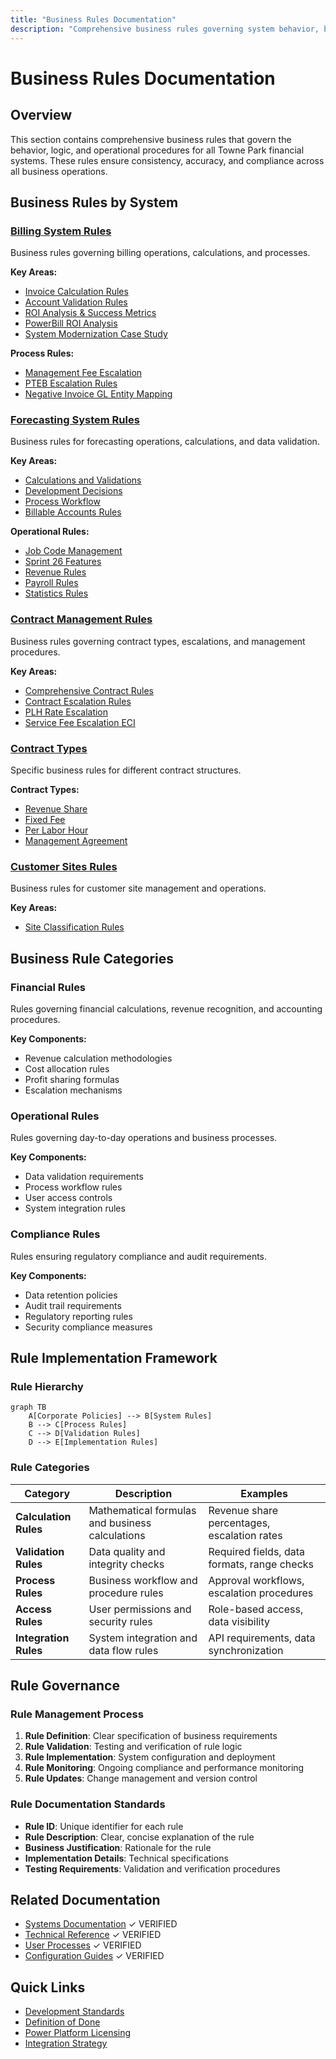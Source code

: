 ```yaml
---
title: "Business Rules Documentation"
description: "Comprehensive business rules governing system behavior, business logic, and operational procedures for Towne Park financial systems"
---
```


# Business Rules Documentation

## Overview

This section contains comprehensive business rules that govern the behavior, logic, and operational procedures for all Towne Park financial systems. These rules ensure consistency, accuracy, and compliance across all business operations.

## Business Rules by System

### [Billing System Rules](billing/index.md)
Business rules governing billing operations, calculations, and processes.

**Key Areas:**
- [Invoice Calculation Rules](billing/invoice-calculation.md)
- [Account Validation Rules](billing/20250702_Billing_AccountValidation_BusinessRules.md)
- [ROI Analysis & Success Metrics](billing/20250716_Billing_ROIAnalysis_SuccessMetrics.md)
- [PowerBill ROI Analysis](billing/20250717_Billing_ROIAnalysis_PowerBillSuccessMetrics.md)
- [System Modernization Case Study](billing/20250717_TownePark_CaseStudy_BillingSystemModernization.md)

**Process Rules:**
- [Management Fee Escalation](billing/management-fee-escalation-rules.md)
- [PTEB Escalation Rules](billing/pteb-escalation-rules.md)
- [Negative Invoice GL Entity Mapping](billing/negative-invoice-gl-entity-mapping.md)

### [Forecasting System Rules](forecasting/index.md)
Business rules for forecasting operations, calculations, and data validation.

**Key Areas:**
- [Calculations and Validations](forecasting/20250718_Forecasting_BusinessRules_CalculationsAndValidations.md)
- [Development Decisions](forecasting/20250718_Forecasting_BusinessRules_DevelopmentDecisions.md)
- [Process Workflow](forecasting/20250716_Forecasting_BusinessRules_ProcessWorkflow.md)
- [Billable Accounts Rules](forecasting/20250716_Forecasting_BillableAccounts_BusinessRules.md)

**Operational Rules:**
- [Job Code Management](forecasting/20250702_Forecasting_JobCodeManagement_BusinessRules.md)
- [Sprint 26 Features](forecasting/20250717_Forecasting_BusinessRules_Sprint26Features.md)
- [Revenue Rules](forecasting/revenue.md)
- [Payroll Rules](forecasting/payroll.md)
- [Statistics Rules](forecasting/statistics.md)

### [Contract Management Rules](contracts/index.md)
Business rules governing contract types, escalations, and management procedures.

**Key Areas:**
- [Comprehensive Contract Rules](contracts/20250716_Contracts_BusinessRules_Comprehensive.md)
- [Contract Escalation Rules](contracts/contract-escalation-rules.md)
- [PLH Rate Escalation](contracts/plh-rate-escalation.md)
- [Service Fee Escalation ECI](contracts/service-fee-escalation-eci.md)

### [Contract Types](contract-types/revenue-share.md)
Specific business rules for different contract structures.

**Contract Types:**
- [Revenue Share](contract-types/revenue-share.md)
- [Fixed Fee](contract-types/fixed-fee.md)
- [Per Labor Hour](contract-types/per-labor-hour.md)
- [Management Agreement](contract-types/management-agreement.md)

### [Customer Sites Rules](customer-sites/site-classification-rules.md)
Business rules for customer site management and operations.

**Key Areas:**
- [Site Classification Rules](customer-sites/site-classification-rules.md)

## Business Rule Categories

### Financial Rules
Rules governing financial calculations, revenue recognition, and accounting procedures.

**Key Components:**
- Revenue calculation methodologies
- Cost allocation rules
- Profit sharing formulas
- Escalation mechanisms

### Operational Rules
Rules governing day-to-day operations and business processes.

**Key Components:**
- Data validation requirements
- Process workflow rules
- User access controls
- System integration rules

### Compliance Rules
Rules ensuring regulatory compliance and audit requirements.

**Key Components:**
- Data retention policies
- Audit trail requirements
- Regulatory reporting rules
- Security compliance measures

## Rule Implementation Framework

### Rule Hierarchy
```mermaid
graph TB
    A[Corporate Policies] --> B[System Rules]
    B --> C[Process Rules]
    C --> D[Validation Rules]
    D --> E[Implementation Rules]
```

### Rule Categories

| Category | Description | Examples |
|----------|-------------|----------|
| **Calculation Rules** | Mathematical formulas and business calculations | Revenue share percentages, escalation rates |
| **Validation Rules** | Data quality and integrity checks | Required fields, data formats, range checks |
| **Process Rules** | Business workflow and procedure rules | Approval workflows, escalation procedures |
| **Access Rules** | User permissions and security rules | Role-based access, data visibility |
| **Integration Rules** | System integration and data flow rules | API requirements, data synchronization |

## Rule Governance

### Rule Management Process
1. **Rule Definition**: Clear specification of business requirements
2. **Rule Validation**: Testing and verification of rule logic
3. **Rule Implementation**: System configuration and deployment
4. **Rule Monitoring**: Ongoing compliance and performance monitoring
5. **Rule Updates**: Change management and version control

### Rule Documentation Standards
- **Rule ID**: Unique identifier for each rule
- **Rule Description**: Clear, concise explanation of the rule
- **Business Justification**: Rationale for the rule
- **Implementation Details**: Technical specifications
- **Testing Requirements**: Validation and verification procedures

## Related Documentation

- [Systems Documentation](../systems/index.md) ✓ VERIFIED
- [Technical Reference](../technical/index.md) ✓ VERIFIED
- [User Processes](../user-processes/index.md) ✓ VERIFIED
- [Configuration Guides](../configuration/index.md) ✓ VERIFIED

## Quick Links

- [Development Standards](../configuration/system-settings/20250718_Development_Standards_ComprehensiveGuide.md)
- [Definition of Done](../configuration/system-settings/20250718_Development_DefinitionOfDone_ComprehensiveGuide.md)
- [Power Platform Licensing](../configuration/system-settings/20250718_Architecture_LicensingAnalysis_PowerPlatform.md)
- [Integration Strategy](../technical/integrations/20250718_Architecture_IntegrationStrategy_HybridConnections.md)